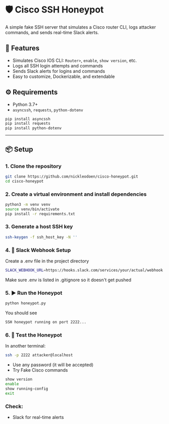 # 🛡️ Cisco SSH Honeypot

A simple fake SSH server that simulates a Cisco router CLI, logs attacker commands, and sends real-time Slack alerts.

## 🚀 Features
- Simulates Cisco IOS CLI: `Router>`, `enable`, `show version`, etc.
- Logs all SSH login attempts and commands
- Sends Slack alerts for logins and commands
- Easy to customize, Dockerizable, and extendable

## ⚙️ Requirements

- Python 3.7+
- `asyncssh`, `requests`, `python-dotenv`

```bash
pip install asyncssh
pip install requests
pip install python-dotenv
```
---

## 📦 Setup

### 1. Clone the repository

```bash
git clone https://github.com/nickleodoen/cisco-honeypot.git
cd cisco-honeypot
```

### 2. Create a virtual environment and install dependencies

```bash
python3 -m venv venv
source venv/bin/activate
pip install -r requirements.txt
```


### 3. Generate a host SSH key

```bash
ssh-keygen -f ssh_host_key -N ''
```


### 4. 🔐 Slack Webhook Setup

Create a .env file in the project directory

```bash
SLACK_WEBHOOK_URL=https://hooks.slack.com/services/your/actual/webhook
```

Make sure .env is listed in .gitignore so it doesn't get pushed

### 5. ▶️ Run the Honeypot

```bash
python honeypot.py
```

You should see

```bash
SSH honeypot running on port 2222...
```

### 6. 🧪 Test the Honeypot

In another terminal:

```bash
ssh -p 2222 attacker@localhost
```

- Use any password (it will be accepted)
- Try Fake Cisco commands

```bash
show version
enable
show running-config
exit
```

### Check:
- Slack for real-time alerts
